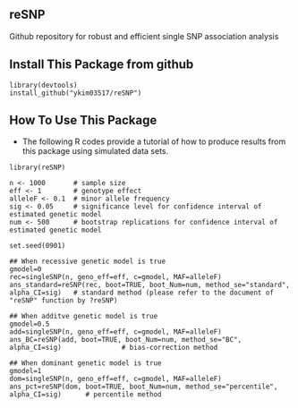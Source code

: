 ## reSNP
Github repository for robust and efficient single SNP association analysis 

## Install This Package from github

```{r}
library(devtools)
install_github("ykim03517/reSNP")  
```

## How To Use This Package 
+ The following R codes provide a tutorial of how to produce results from this package using simulated data sets. 

```{r}
library(reSNP)

n <- 1000       # sample size 
eff <- 1        # genotype effect
alleleF <- 0.1  # minor allele frequency
sig <- 0.05     # significance level for confidence interval of estimated genetic model
num <- 500      # bootstrap replications for confidence interval of estimated genetic model

set.seed(0901)

## When recessive genetic model is true
gmodel=0
rec=singleSNP(n, geno_eff=eff, c=gmodel, MAF=alleleF)
ans_standard=reSNP(rec, boot=TRUE, boot_Num=num, method_se="standard", alpha_CI=sig)   # standard method (please refer to the document of "reSNP" function by ?reSNP)

## When additve genetic model is true
gmodel=0.5
add=singleSNP(n, geno_eff=eff, c=gmodel, MAF=alleleF)
ans_BC=reSNP(add, boot=TRUE, boot_Num=num, method_se="BC", alpha_CI=sig)               # bias-correction method

## When dominant genetic model is true
gmodel=1
dom=singleSNP(n, geno_eff=eff, c=gmodel, MAF=alleleF)
ans_pct=reSNP(dom, boot=TRUE, boot_Num=num, method_se="percentile", alpha_CI=sig)      # percentile method 

```
